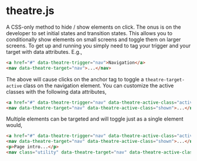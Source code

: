 theatre.js
====

A CSS-only method to hide / show elements on click. The onus is on the developer to set initial states and transition states. This allows you to conditionally show elements on small screens and toggle them on larger screens. To get up and running you simply need to tag your trigger and your target with data attributes. E.g.,

```html
<a href="#" data-theatre-trigger="nav">Navigation</a>
<nav data-theatre-target="nav">...</nav>
```

The above will cause clicks on the anchor tag to toggle a `theatre-target-active` class on the navigation element. You can customize the active classes with the following data attributes,

```html
<a href="#" data-theatre-trigger="nav" data-theatre-active-class="active">Navigation</a>
<nav data-theatre-target="nav" data-theatre-active-class="shown">...</nav>
```

Multiple elements can be targeted and will toggle just as a single element would,

```html
<a href="#" data-theatre-trigger="nav" data-theatre-active-class="active">Navigation</a>
<nav data-theatre-target="nav" data-theatre-active-class="shown">...</nav>
<p>Page intro...</p>
<nav class="utility" data-theatre-target="nav" data-theatre-active-class="utility--shown">...</nav>
```
